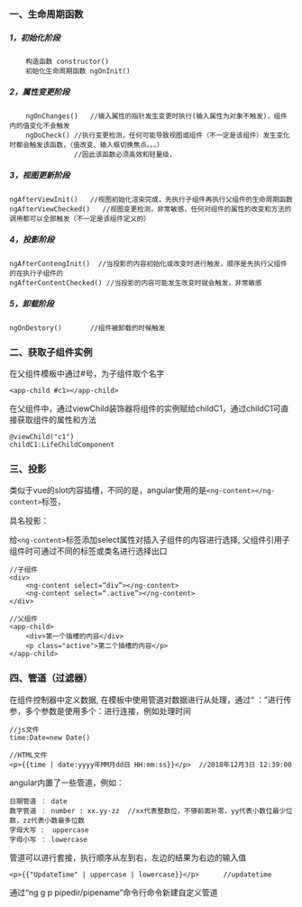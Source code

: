 ### 一、生命周期函数
##### 1，初始化阶段
```
    构造函数 constructor()
    初始化生命周期函数 ngOnInit()
```   
##### 2，属性变更阶段
```
    ngOnChanges()   //输入属性的指针发生变更时执行(输入属性为对象不触发)，组件内的值变化不会触发
    ngDoCheck() //执行变更检测，任何可能导致视图或组件（不一定是该组件）发生变化时都会触发该函数，（值改变、输入框切换焦点。。。）
                //因此该函数必须高效和轻量级，
```
##### 3，视图更新阶段
```
ngAfterViewInit()   //视图初始化渲染完成，先执行子组件再执行父组件的生命周期函数
ngAfterViewChecked()   //视图变更检测，非常敏感，任何对组件的属性的改变和方法的调用都可以全部触发（不一定是该组件定义的） 
```
##### 4，投影阶段
```
ngAfterContengInit()  //当投影的内容初始化或改变时进行触发，顺序是先执行父组件的在执行子组件的
ngAfterContentChecked() //当投影的内容可能发生改变时就会触发，非常敏感
```
##### 5，卸载阶段
```
ngOnDestory()       //组件被卸载的时候触发
```


### 二、获取子组件实例
在父组件模板中通过#号，为子组件取个名字

    <app-child #c1></app-child>
    
在父组件中，通过viewChild装饰器将组件的实例赋给childC1，通过childC1可直接获取组件的属性和方法

    @viewChild("c1")
    childC1:LifeChildComponent
    
    
### 三、投影
类似于vue的slot内容插槽，不同的是，angular使用的是`<ng-content></ng-content>`标签，

具名投影：

给`<ng-content>`标签添加select属性对插入子组件的内容进行选择, 父组件引用子组件时可通过不同的标签或类名进行选择出口
```
//子组件
<div>
    <ng-content select=“div”></ng-content>
    <ng-content select=“.active”></ng-content>
</div>

//父组件
<app-child>
    <div>第一个插槽的内容</div>
    <p class="active">第二个插槽的内容</p>
</app-child>

```
### 四、管道（过滤器）
在组件控制器中定义数据, 在模板中使用管道对数据进行从处理，通过“ ：”进行传参，多个参数是使用多个：进行连接，例如处理时间
```
//js文件
time:Date=new Date()

//HTML文件
<p>{{time | date:yyyy年MM月dd日 HH:mm:ss}}</p>  //2018年12月3日 12:39:00
```
angular内置了一些管道，例如：
```
日期管道 ： date
数字管道 ： number : xx.yy-zz  //xx代表整数位，不够前面补零，yy代表小数位最少位数，zz代表小数最多位数
字母大写 :  uppercase
字母小写 ： lowercase

```
管道可以进行套接，执行顺序从左到右，左边的结果为右边的输入值

    <p>{{"UpdateTime" | uppercase | lowercase}}</p>      //updatetime

通过“ng g p pipedir/pipename”命令行命令新建自定义管道